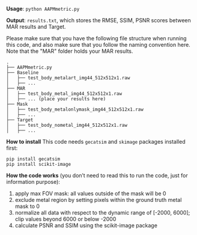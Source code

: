 **Usage**: `python AAPMmetric.py`

**Output**: `results.txt`, which stores the RMSE, SSIM, PSNR scores between MAR results and Target.

Please make sure that you have the following file structure when running this code, and also make sure that you follow the naming convention here. Note that the "MAR" folder holds your MAR results.
```
.
├── AAPMmetric.py
├── Baseline
│   ├── test_body_metalart_img44_512x512x1.raw
│   ├── ...
├── MAR
│   ├── test_body_metal_img44_512x512x1.raw
│   ├── ... (place your results here)
├── Mask
│   ├── test_body_metalonlymask_img44_512x512x1.raw
│   ├── ...
├── Target
│   ├── test_body_nometal_img44_512x512x1.raw
│   ├── ...
```

**How to install** This code needs `gecatsim` and `skimage` packages installed first:
```
pip install gecatsim
pip install scikit-image
```


**How the code works** (you don’t need to read this to run the code, just for information purpose):
1. apply max FOV mask: all values outside of the mask will be 0
2. exclude metal region by setting pixels within the ground truth metal mask to 0
3. normalize all data with respect to the dynamic range of [-2000, 6000]; clip values beyond 6000 or below -2000
4. calculate PSNR and SSIM using the scikit-image package
